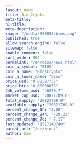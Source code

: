 ```yaml
---
layout: news
title: BiosCrypto
meta-title: 
h1-title: 
meta-description: 
image: "/media/350894/bios.png"
published: true
allow_search_engine: false
sitemap: false
enable_comment: false
sort_order: 964
permalink: "/en/bios/news.html"
coin_a_symbol: "BIOS"
coin_a_name: "BiosCrypto"
coin_a_lower_case: "bios"
price_usd: "0.00387737"
price_btc: "0.00000033"
24h_volume_usd: "46220.7"
market_cap_usd: "20821709.0"
total_supply: "20821709.0"
available_supply: "20821709.0"
percent_change_1h: "2.08"
percent_change_24h: "-28.22"
percent_change_7d: "-7.17"
last_updated: "1517140748"
parent-url: "/en/bios/"
author: Sam
---
```


